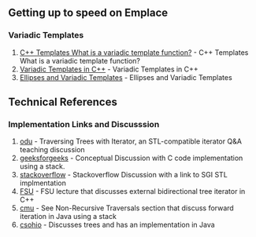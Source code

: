 ## Getting up to speed on Emplace

### Variadic Templates

1. [C++ Templates What is a variadic template function?]  -  C++ Templates What is a variadic template function?
2. [Variadic Templates in C++]                            -  Variadic Templates in C++
3. [Ellipses and Variadic Templates]                      -  Ellipses and Variadic Templates

[C++ Templates What is a variadic template function?]: <https://www.ibm.com/developerworks/community/blogs/5894415f-be62-4bc0-81c5-3956e82276f3/entry/c_templates_what_is_a_variadic_template_function41?lang=en>
[Variadic Templates in C++]: <http://eli.thegreenplace.net/2014/variadic-templates-in-c/>
[Ellipses and Variadic Templates]: <https://msdn.microsoft.com/en-us/library/dn439779.aspx>

## Technical References 

### Implementation Links and Discusssion

1. [odu] - Traversing Trees with Iterator, an STL-compatible iterator Q&A teaching discussion
2. [geeksforgeeks] - Conceptual Discussion with C code implementation using a stack.
3. [stackoverflow] - Stackoverflow Discussion with a link to SGI STL implmentation 
4. [FSU] - FSU lecture that discusses external bidirectional tree iterator in C++
5. [cmu] - See Non-Recursive Traversals section that discuss forward iteration in Java using a stack
6. [csohio] - Discusses trees and has an implementation in Java

[odu]: <https://secweb.cs.odu.edu/~zeil/cs361/web/website/Lectures/treetraversal/page/treetraversal.html> 
[geeksforgeeks]: <http://www.geeksforgeeks.org/inorder-tree-traversal-without-recursion/>
[stackoverflow]: <http://stackoverflow.com/questions/12684191/implementing-an-iterator-over-binary-or-arbitrary-tree-using-c-11>
[FSU]: <http://www.cs.fsu.edu/~lacher/courses/COP4530/lectures/binary_search_trees3/index.html?$$$slide05i.html$$$>
[cmu]: <https://www.cs.cmu.edu/~adamchik/15-121/lectures/Trees/trees.html>
[csohio]: <http://grail.cba.csuohio.edu/~matos/notes/cis-265/lecture-notes/11-26slide.pdf>

